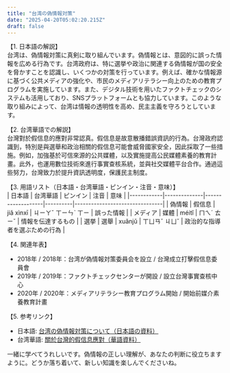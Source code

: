 ```yaml
---
title: "台湾の偽情報対策"
date: "2025-04-20T05:02:20.215Z"
draft: false
---
```


【1. 日本語の解説】  
台湾は、偽情報対策に真剣に取り組んでいます。偽情報とは、意図的に誤った情報を広める行為です。台湾政府は、特に選挙や政治に関連する偽情報が国の安全を脅かすことを認識し、いくつかの対策を行っています。例えば、確かな情報源に基づく公共メディアの強化や、市民のメディアリテラシー向上のための教育プログラムを実施しています。また、デジタル技術を用いたファクトチェックのシステムも活用しており、SNSプラットフォームとも協力しています。このような取り組みによって、台湾は情報の透明性を高め、民主主義を守ろうとしています。

【2. 台湾華語での解説】  
台灣對於假信息的應對非常認真。假信息是故意散播錯誤資訊的行為。台灣政府認識到，特別是與選舉和政治相關的假信息可能會威脅國家安全，因此採取了一些措施。例如，加強基於可信來源的公共媒體，以及實施提高公民媒體素養的教育計畫。此外，也運用數位技術來進行事實查核系統，並與社交媒體平台合作。通過這些努力，台灣致力於提升資訊透明度，保護民主制度。

【3. 用語リスト（日本語・台湾華語・ピンイン・注音・意味）】  
| 日本語     | 台湾華語     | ピンイン          | 注音     | 意味                           |
|------------|--------------|-------------------|----------|--------------------------------|
| 偽情報     | 假信息       | jiǎ xìnxī         | ㄐㄧㄚˇ ㄒㄧㄣˋ ㄒㄧ      | 誤った情報                      |
| メディア   | 媒體         | méitǐ            | ㄇㄟˊ ㄊㄧˇ              | 情報を伝達するもの              |
| 選挙       | 選舉         | xuǎnjǔ          | ㄒㄩㄢˇ ㄐㄩˇ              | 政治的な指導者を選ぶための行為   |

【4. 関連年表】  
- 2018年 / 2018年：台湾が偽情報対策委員会を設立 / 台灣成立打擊假信息委員會  
- 2019年 / 2019年：ファクトチェックセンターが開設 / 設立台灣事實查核中心  
- 2020年 / 2020年：メディアリテラシー教育プログラム開始 / 開始前媒介素養教育計畫  

【5. 参考リンク】  
- 日本語: [台湾の偽情報対策について（日本語の資料）](https://www.nhk.or.jp/daily/2023/01/02/001.html)  
- 台湾華語: [關於台灣的假信息應對（華語資料）](https://zh.wikipedia.org/wiki/台灣打擊假信息)  

一緒に学べてうれしいです。偽情報の正しい理解が、あなたの判断に役立ちますように。どうか落ち着いて、新しい知識を楽しんでくださいね。